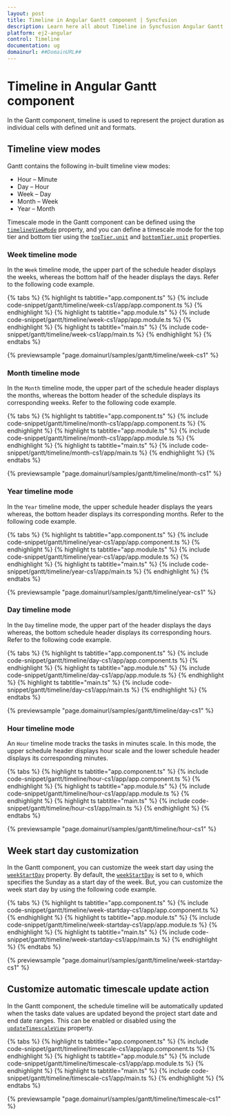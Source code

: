 ```yaml
---
layout: post
title: Timeline in Angular Gantt component | Syncfusion
description: Learn here all about Timeline in Syncfusion Angular Gantt component of Syncfusion Essential JS 2 and more.
platform: ej2-angular
control: Timeline 
documentation: ug
domainurl: ##DomainURL##
---
```


# Timeline in Angular Gantt component

In the Gantt component, timeline is used to represent the project duration as individual cells with defined unit and formats.

## Timeline view modes

Gantt contains the following in-built timeline view modes:

* Hour – Minute
* Day – Hour
* Week – Day
* Month – Week
* Year – Month

Timescale mode in the Gantt component can be defined using the [`timelineViewMode`](https://ej2.syncfusion.com/angular/documentation/api/gantt/timelineViewMode/) property, and you can define a timescale mode for the top tier and bottom tier using the [`topTier.unit`](https://ej2.syncfusion.com/angular/documentation/api/gantt/timelineTierSettings/#unit) and [`bottomTier.unit`](https://ej2.syncfusion.com/angular/documentation/api/gantt/timelineTierSettings/#unit) properties.

### Week timeline mode

In the `Week` timeline mode, the upper part of the schedule header displays the weeks, whereas the bottom half of the header displays the days. Refer to the following code example.

{% tabs %}
{% highlight ts tabtitle="app.component.ts" %}
{% include code-snippet/gantt/timeline/week-cs1/app/app.component.ts %}
{% endhighlight %}
{% highlight ts tabtitle="app.module.ts" %}
{% include code-snippet/gantt/timeline/week-cs1/app/app.module.ts %}
{% endhighlight %}
{% highlight ts tabtitle="main.ts" %}
{% include code-snippet/gantt/timeline/week-cs1/app/main.ts %}
{% endhighlight %}
{% endtabs %}
  
{% previewsample "page.domainurl/samples/gantt/timeline/week-cs1" %}

### Month timeline mode

In the `Month` timeline mode, the upper part of the schedule header displays the months, whereas the bottom header of the schedule displays its corresponding weeks. Refer to the following code example.

{% tabs %}
{% highlight ts tabtitle="app.component.ts" %}
{% include code-snippet/gantt/timeline/month-cs1/app/app.component.ts %}
{% endhighlight %}
{% highlight ts tabtitle="app.module.ts" %}
{% include code-snippet/gantt/timeline/month-cs1/app/app.module.ts %}
{% endhighlight %}
{% highlight ts tabtitle="main.ts" %}
{% include code-snippet/gantt/timeline/month-cs1/app/main.ts %}
{% endhighlight %}
{% endtabs %}
  
{% previewsample "page.domainurl/samples/gantt/timeline/month-cs1" %}

### Year timeline mode

In the `Year` timeline mode, the upper schedule header displays the years whereas, the bottom header displays its corresponding months. Refer to the following code example.

{% tabs %}
{% highlight ts tabtitle="app.component.ts" %}
{% include code-snippet/gantt/timeline/year-cs1/app/app.component.ts %}
{% endhighlight %}
{% highlight ts tabtitle="app.module.ts" %}
{% include code-snippet/gantt/timeline/year-cs1/app/app.module.ts %}
{% endhighlight %}
{% highlight ts tabtitle="main.ts" %}
{% include code-snippet/gantt/timeline/year-cs1/app/main.ts %}
{% endhighlight %}
{% endtabs %}
  
{% previewsample "page.domainurl/samples/gantt/timeline/year-cs1" %}

### Day timeline mode

In the `Day` timeline mode, the upper part of the header displays the days whereas, the bottom schedule header displays its corresponding hours. Refer to the following code example.

{% tabs %}
{% highlight ts tabtitle="app.component.ts" %}
{% include code-snippet/gantt/timeline/day-cs1/app/app.component.ts %}
{% endhighlight %}
{% highlight ts tabtitle="app.module.ts" %}
{% include code-snippet/gantt/timeline/day-cs1/app/app.module.ts %}
{% endhighlight %}
{% highlight ts tabtitle="main.ts" %}
{% include code-snippet/gantt/timeline/day-cs1/app/main.ts %}
{% endhighlight %}
{% endtabs %}
  
{% previewsample "page.domainurl/samples/gantt/timeline/day-cs1" %}

### Hour timeline mode

An `Hour` timeline mode tracks the tasks in minutes scale. In this mode, the upper schedule header displays hour scale and the lower schedule header displays its corresponding minutes.

{% tabs %}
{% highlight ts tabtitle="app.component.ts" %}
{% include code-snippet/gantt/timeline/hour-cs1/app/app.component.ts %}
{% endhighlight %}
{% highlight ts tabtitle="app.module.ts" %}
{% include code-snippet/gantt/timeline/hour-cs1/app/app.module.ts %}
{% endhighlight %}
{% highlight ts tabtitle="main.ts" %}
{% include code-snippet/gantt/timeline/hour-cs1/app/main.ts %}
{% endhighlight %}
{% endtabs %}
  
{% previewsample "page.domainurl/samples/gantt/timeline/hour-cs1" %}

## Week start day customization

In the Gantt component, you can customize the week start day using the [`weekStartDay`](https://ej2.syncfusion.com/angular/documentation/api/gantt/timelineSettings/#weekstartday) property. By default, the [`weekStartDay`](https://ej2.syncfusion.com/angular/documentation/api/gantt/timelineSettings/#weekstartday) is set to `0`, which specifies the Sunday as a start day of the week. But, you can customize the week start day by using the following code example.

{% tabs %}
{% highlight ts tabtitle="app.component.ts" %}
{% include code-snippet/gantt/timeline/week-startday-cs1/app/app.component.ts %}
{% endhighlight %}
{% highlight ts tabtitle="app.module.ts" %}
{% include code-snippet/gantt/timeline/week-startday-cs1/app/app.module.ts %}
{% endhighlight %}
{% highlight ts tabtitle="main.ts" %}
{% include code-snippet/gantt/timeline/week-startday-cs1/app/main.ts %}
{% endhighlight %}
{% endtabs %}
  
{% previewsample "page.domainurl/samples/gantt/timeline/week-startday-cs1" %}

## Customize automatic timescale update action

In the Gantt component, the schedule timeline will be automatically updated when the tasks date values are updated beyond the project start date and end date ranges. This can be enabled or disabled using the [`updateTimescaleView`](https://ej2.syncfusion.com/angular/documentation/api/gantt/timelineSettings/#updatetimescaleview) property.

{% tabs %}
{% highlight ts tabtitle="app.component.ts" %}
{% include code-snippet/gantt/timeline/timescale-cs1/app/app.component.ts %}
{% endhighlight %}
{% highlight ts tabtitle="app.module.ts" %}
{% include code-snippet/gantt/timeline/timescale-cs1/app/app.module.ts %}
{% endhighlight %}
{% highlight ts tabtitle="main.ts" %}
{% include code-snippet/gantt/timeline/timescale-cs1/app/main.ts %}
{% endhighlight %}
{% endtabs %}
  
{% previewsample "page.domainurl/samples/gantt/timeline/timescale-cs1" %}